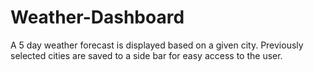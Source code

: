 # Weather-Dashboard
A 5 day weather forecast is displayed based on a given city. Previously selected cities are saved to a side bar for easy access to the user.
